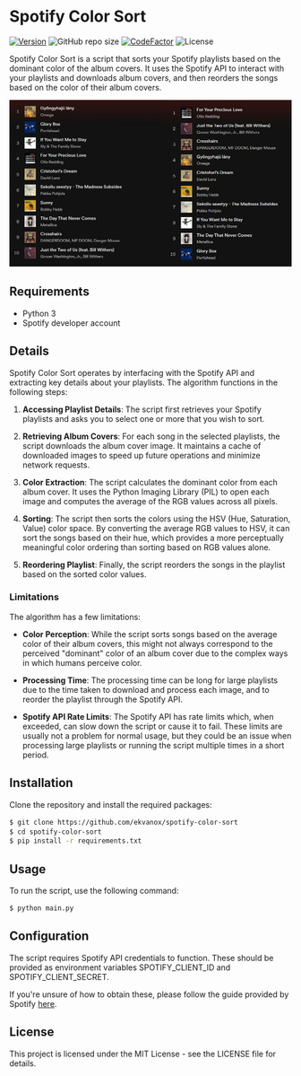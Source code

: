 # Spotify Color Sort

[![Version](https://img.shields.io/github/v/release/ekvanox/spotify-color-sort)](https://img.shields.io/github/v/release/ekvanox/spotify-color-sort)
![GitHub repo size](https://img.shields.io/github/repo-size/ekvanox/spotify-color-sort)
[![CodeFactor](https://www.codefactor.io/repository/github/ekvanox/spotify-color-sort/badge)](https://www.codefactor.io/repository/github/ekvanox/spotify-color-sort)
![License](https://img.shields.io/github/license/ekvanox/spotify-color-sort)

Spotify Color Sort is a script that sorts your Spotify playlists based on the dominant color of the album covers. It uses the Spotify API to interact with your playlists and downloads album covers, and then reorders the songs based on the color of their album covers.

![Example - Before/After](https://github.com/ekvanox/spotify-color-sort/blob/master/media/before-after.jpg)

## Requirements

- Python 3
- Spotify developer account

## Details

Spotify Color Sort operates by interfacing with the Spotify API and extracting key details about your playlists. The algorithm functions in the following steps:

1. **Accessing Playlist Details**: The script first retrieves your Spotify playlists and asks you to select one or more that you wish to sort.

2. **Retrieving Album Covers**: For each song in the selected playlists, the script downloads the album cover image. It maintains a cache of downloaded images to speed up future operations and minimize network requests.

3. **Color Extraction**: The script calculates the dominant color from each album cover. It uses the Python Imaging Library (PIL) to open each image and computes the average of the RGB values across all pixels.

4. **Sorting**: The script then sorts the colors using the HSV (Hue, Saturation, Value) color space. By converting the average RGB values to HSV, it can sort the songs based on their hue, which provides a more perceptually meaningful color ordering than sorting based on RGB values alone.

5. **Reordering Playlist**: Finally, the script reorders the songs in the playlist based on the sorted color values.

### Limitations

The algorithm has a few limitations:

- **Color Perception**: While the script sorts songs based on the average color of their album covers, this might not always correspond to the perceived "dominant" color of an album cover due to the complex ways in which humans perceive color.

- **Processing Time**: The processing time can be long for large playlists due to the time taken to download and process each image, and to reorder the playlist through the Spotify API.

- **Spotify API Rate Limits**: The Spotify API has rate limits which, when exceeded, can slow down the script or cause it to fail. These limits are usually not a problem for normal usage, but they could be an issue when processing large playlists or running the script multiple times in a short period.

## Installation

Clone the repository and install the required packages:

```sh
$ git clone https://github.com/ekvanox/spotify-color-sort
$ cd spotify-color-sort
$ pip install -r requirements.txt
```

## Usage

To run the script, use the following command:

```sh
$ python main.py
```

## Configuration

The script requires Spotify API credentials to function. These should be provided as environment variables SPOTIFY_CLIENT_ID and SPOTIFY_CLIENT_SECRET.

If you're unsure of how to obtain these, please follow the guide provided by Spotify [here](https://developer.spotify.com/documentation/web-api/concepts/apps#register-your-app).

## License
This project is licensed under the MIT License - see the LICENSE file for details.